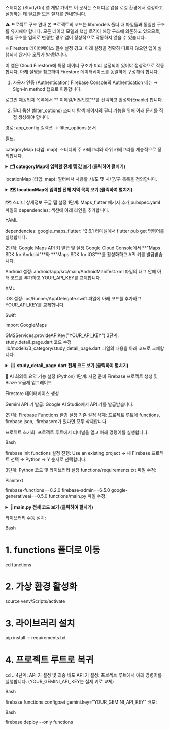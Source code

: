 스터디온 (StudyOn) 앱 개발 가이드
이 문서는 스터디온 앱을 로컬 환경에서 설정하고 실행하는 데 필요한 모든 절차를 안내합니다.

⚠️ 프로젝트 구조 안내
본 프로젝트의 코드는 lib/models 폴더 내 파일들과 동일한 구조를 유지해야 합니다. 모든 데이터 모델과 핵심 로직이 해당 구조에 의존하고 있으므로, 파일 구조를 임의로 변경할 경우 앱이 정상적으로 작동하지 않을 수 있습니다.

🔥 Firestore 데이터베이스 필수 설정
경고: 아래 설정을 정확히 따르지 않으면 앱이 실행되지 않거나 오류가 발생합니다.

이 앱은 Cloud Firestore에 특정 데이터 구조가 미리 설정되어 있어야 정상적으로 작동합니다. 아래 설명을 참고하여 Firestore 데이터베이스를 동일하게 구성해야 합니다.

1. 사용자 인증 (Authentication)
Firebase Console의 Authentication 메뉴 → Sign-in method 탭으로 이동합니다.

로그인 제공업체 목록에서 **'이메일/비밀번호'**를 선택하고 활성화(Enable) 합니다.

2. 필터 옵션 (filter_options)
스터디 탐색 페이지의 필터 기능을 위해 아래 문서를 직접 생성해야 합니다.

경로: app_config 컬렉션 → filter_options 문서

필드:

categoryMap (타입: map): 스터디의 주 카테고리와 하위 카테고리를 계층적으로 정의합니다.

<details>
<summary><b>🗂️ categoryMap에 입력할 전체 맵 값 보기 (클릭하여 펼치기)</b></summary>

JSON

{
    "외국어": {
        "말하기 시험": [ "OPIC (오픽)", "TOEIC Speaking (토익스피킹)" ],
        "어학 시험": [ "TOEIC (토익)", "TOEFL (토플)", "JLPT (일본어능력시험)", "HSK (한어수평고시)" ],
        "회화": [ "영어 회화", "일본어 회화", "중국어 회화" ]
    },
    "자격증": {
        "IT・SW": [ "정보처리기사", "SQLD", "ADSP (데이터분석 준전문가)", "리눅스마스터", "네트워크관리사 2급" ],
        "국어・역사": [ "한국사능력검정시험", "KBS한국어능력시험", "실용 글쓰기" ],
        "금융・회계": [ "재경관리사", "전산회계/세무", "투자자산운용사" ],
        "디자인・영상": [ "GTQ (그래픽기술자격)", "컴퓨터그래픽스운용기능사" ],
        "무역・물류": [ "국제무역사 1급", "무역영어 1급", "물류관리사", "유통관리사 2급" ],
        "사무・OA": [ "컴퓨터활용능력 1/2급", "MOS Master", "워드프로세서" ],
        "엔지니어링 (기사)": [ "일반기계기사", "전기기사", "산업안전기사", "건축기사", "토목기사" ]
    },
    "취업/이직": {
        "면접 준비": [ "기술 면접", "인성 면접", "그룹 토론", "PT 토론" ],
        "서류 준비": [ "자기소개서", "포트폴리오", "이력서" ]
    }
}
</details>

locationMap (타입: map): 필터에서 사용할 시/도 및 시/군/구 목록을 정의합니다.

<details>
<summary><b>🗺️ locationMap에 입력할 전체 지역 목록 보기 (클릭하여 펼치기)</b></summary>

JSON

{
    "강원": ["강원 전체", "강릉시", "고성군", "동해시", "삼척시", "속초시", "양구군", "양양군", "영월군", "원주시", "인제군", "정선군", "철원군", "춘천시", "태백시", "평창군", "화천군", "횡성군", "홍천군"],
    "경기": ["경기 전체", "가평군", "고양시 덕양구", "고양시 일산동구", "고양시 일산서구", "과천시", "광명시", "광주시", "구리시", "군포시", "김포시", "남양주시", "동두천시", "부천시 소사구", "부천시 오정구", "부천시 원미구", "성남시 분당구", "성남시 수정구", "성남시 중원구", "수원시 권선구", "수원시 영통구", "수원시 장안구", "수원시 팔달구", "시흥시", "안산시 단원구", "안산시 상록구", "안성시", "안양시 동안구", "안양시 만안구", "양주시", "양평군", "여주시", "연천군", "오산시", "용인시 기흥구", "용인시 수지구", "용인시 처인구", "의왕시", "의정부시", "이천시", "파주시", "평택시", "포천시", "하남시", "화성시"],
    "경남": ["경남 전체", "거제시", "거창군", "고성군", "김해시", "남해군", "밀양시", "사천시", "산청군", "양산시", "의령군", "진주시", "창녕군", "창원시", "통영시", "하동군", "함안군", "함양군", "합천군"],
    "경북": ["경북 전체", "경산시", "경주시", "고령군", "구미시", "군위군", "김천시", "문경시", "봉화군", "상주시", "성주군", "안동시", "영덕군", "영양군", "영주시", "영천시", "예천군", "울릉군", "울진군", "의성군", "청도군", "청송군", "칠곡군", "포항시 남구", "포항시 북구"],
    "광주": ["광산구", "남구", "동구", "북구", "서구"],
    "대구": ["대구 전체", "군위군", "남구", "달서구", "달성군", "동구", "북구", "서구", "수성구", "중구"],
    "대전": ["대전 전체", "대덕구", "동구", "서구", "유성구", "중구"],
    "부산": ["강서구", "금정구", "기장군", "남구", "동구", "동래구", "부산진구", "북구", "사상구", "사하구", "서구", "수영구", "연제구", "영도구", "중구", "해운대구"],
    "서울": ["서울 전체", "강남구", "강동구", "강북구", "강서구", "관악구", "광진구", "구로구", "금천구", "노원구", "도봉구", "동대문구", "동작구", "마포구", "서대문구", "서초구", "성동구", "성북구", "송파구", "양천구", "영등포구", "용산구", "은평구", "종로구", "중구", "중랑구"],
    "세종": ["세종 전체", "세종"],
    "울산": ["남구", "동구", "북구", "울주군", "중구"],
    "인천": ["인천 전체", "강화군", "계양구", "남동구", "동구", "미추홀구", "부평구", "서구", "연수구", "옹진군", "중구"],
    "전남": ["전남 전체", "강진군", "고흥군", "곡성군", "광양시", "구례군", "나주시", "담양군", "목포시", "무안군", "보성군", "순천시", "신안군", "여수시", "영광군", "영암군", "완도군", "장성군", "장흥군", "진도군", "함평군", "해남군", "화순군"],
    "전북": ["전북 전체", "고창군", "군산시", "김제시", "남원시", "무주군", "부안군", "순창군", "완주군", "익산시", "임실군", "장수군", "전주시 덕진구", "전주시 완산구", "정읍시", "진안군"],
    "제주": ["제주 전체", "서귀포시", "제주시"],
    "충남": ["충남 전체", "계룡시", "공주시", "금산군", "논산시", "당진시", "보령시", "부여군", "서산시", "서천군", "아산시", "예산군", "천안시 동남구", "천안시 서북구", "청양군", "태안군", "홍성군"],
    "충북": ["충북 전체", "괴산군", "단양군", "보은군", "영동군", "옥천군", "음성군", "제천시", "증평군", "진천군", "청주시 상당구", "청주시 서원구", "청주시 청원구", "청주시 흥덕구", "충주시"]
}
</details>

🗺️ 스터디 상세정보 구글 맵 설정
1단계: Maps_flutter 패키지 추가
pubspec.yaml 파일의 dependencies: 섹션에 아래 라인을 추가합니다.

YAML

dependencies:
  google_maps_flutter: ^2.6.1
터미널에서 flutter pub get 명령어를 실행합니다.

2단계: Google Maps API 키 발급 및 설정
Google Cloud Console에서 **"Maps SDK for Android"**와 **"Maps SDK for iOS"**를 활성화하고 API 키를 발급받습니다.

Android 설정: android/app/src/main/AndroidManifest.xml 파일의 <application> 태그 안에 아래 코드를 추가하고 YOUR_API_KEY를 교체합니다.

XML

<meta-data android:name="com.google.android.geo.API_KEY"
           android:value="YOUR_API_KEY"/>
iOS 설정: ios/Runner/AppDelegate.swift 파일에 아래 코드를 추가하고 YOUR_API_KEY를 교체합니다.

Swift

import GoogleMaps

GMSServices.provideAPIKey("YOUR_API_KEY")
3단계: study_detail_page.dart 코드 수정
lib/models/3_category/study_detail_page.dart 파일의 내용을 아래 코드로 교체합니다.

<details>
<summary><b>👨‍💻 study_detail_page.dart 전체 코드 보기 (클릭하여 펼치기)</b></summary>

Dart

import 'package:flutter/material.dart';
import 'package:intl/intl.dart';
import 'package:cloud_firestore/cloud_firestore.dart';
import 'package:firebase_auth/firebase_auth.dart';
import 'package:google_maps_flutter/google_maps_flutter.dart';
import 'package:geocoding/geocoding.dart';

class StudyDetailPage extends StatefulWidget {
  final String studyId;
  final Map<String, dynamic> studyData;
  const StudyDetailPage({super.key, required this.studyId, required this.studyData});

  @override
  State<StudyDetailPage> createState() => _StudyDetailPageState();
}

class _StudyDetailPageState extends State<StudyDetailPage> {
  GoogleMapController? _mapController; 
  final Set<Marker> _markers = {}; 
  LatLng? _studyLocation; 

  @override
  void initState() {
    super.initState();
    if (widget.studyData['type'] == '오프라인') {
      _loadMapData();
    }
  }

  Future<void> _loadMapData() async {
    String locationString = widget.studyData['location'] ?? '';
    if (locationString.isEmpty) return;

    try {
      List<Location> locations = await locationFromAddress(locationString);
      if (locations.isNotEmpty) {
        final location = locations.first;
        setState(() {
          _studyLocation = LatLng(location.latitude, location.longitude);
          final marker = Marker(
            markerId: MarkerId(widget.studyId),
            position: _studyLocation!,
            infoWindow: InfoWindow(title: widget.studyData['title']),
          );
          _markers.add(marker);
        });
      }
    } catch (e) {
      print("좌표 변환 실패: $e");
      if (mounted) {
        ScaffoldMessenger.of(context).showSnackBar(
            const SnackBar(content: Text('스터디 장소의 좌표를 찾을 수 없습니다.'))
        );
      }
    }
  }

  // ... (기타 함수들은 생략) ...

  @override
  Widget build(BuildContext context) {
    final String title = widget.studyData['title'] ?? '제목 없음';
    // ... (기타 변수 선언)

    return Scaffold(
      appBar: AppBar(title: Text(title)),
      body: SingleChildScrollView(
        child: Padding(
          padding: const EdgeInsets.symmetric(horizontal: 16.0),
          child: Column(
            crossAxisAlignment: CrossAxisAlignment.start,
            children: [
              // ... (기존 UI 위젯들) ...
              
              if (widget.studyData['type'] == '오프라인' && _studyLocation != null) ...[
                const SizedBox(height: 32),
                Text('📍 스터디 장소', style: Theme.of(context).textTheme.titleMedium?.copyWith(fontWeight: FontWeight.bold)),
                const SizedBox(height: 16),
                SizedBox(
                  height: 250,
                  child: ClipRRect(
                    borderRadius: BorderRadius.circular(12),
                    child: GoogleMap(
                      initialCameraPosition: CameraPosition(
                        target: _studyLocation!,
                        zoom: 15,
                      ),
                      markers: _markers,
                      onMapCreated: (controller) {
                        _mapController = controller;
                      },
                    ),
                  ),
                ),
              ],
              
              // ... (기존 UI 위젯들) ...
            ],
          ),
        ),
      ),
      // ... (기존 bottomNavigationBar) ...
    );
  }
}
</details>

🤖 AI 회의록 요약 기능 설정 (Python)
1단계: 사전 준비
Firebase 프로젝트 생성 및 Blaze 요금제 업그레이드

Firestore 데이터베이스 생성

Gemini API 키 발급: Google AI Studio에서 API 키를 발급받습니다.

2단계: Firebase Functions 환경 설정
기존 설정 삭제: 프로젝트 루트에 functions, firebase.json, .firebaserc가 있다면 모두 삭제합니다.

프로젝트 초기화: 프로젝트 루트에서 터미널을 열고 아래 명령어를 실행합니다.

Bash

firebase init functions
설정 진행: Use an existing project → 새 Firebase 프로젝트 선택 → Python → Y 순서로 선택합니다.

3단계: Python 코드 및 라이브러리 설정
functions/requirements.txt 파일 수정:

Plaintext

firebase-functions==0.2.0
firebase-admin==6.5.0
google-generativeai==0.5.0
functions/main.py 파일 수정:

<details>
<summary><b>🐍 main.py 전체 코드 보기 (클릭하여 펼치기)</b></summary>

Python

import os
from firebase_admin import initialize_app, firestore
from firebase_functions import https_fn
import google.generativeai as genai

initialize_app()

gemini_api_key = os.environ.get("GEMINI_KEY")
if gemini_api_key:
    genai.configure(api_key=gemini_api_key)
else:
    print("경고: GEMINI_KEY 환경 변수가 설정되지 않았습니다.")

@https_fn.on_call(region="asia-northeast3")
def summarizeChat(req: https_fn.CallableRequest) -> https_fn.Response:
    """스터디 채팅 내용을 요약하여 회의록을 생성합니다."""

    if not gemini_api_key:
        raise https_fn.HttpsError(code=https_fn.FunctionsErrorCode.INTERNAL, message="Gemini API 키가 서버에 설정되지 않았습니다.")
    if req.auth is None:
        raise https_fn.HttpsError(code=https_fn.FunctionsErrorCode.UNAUTHENTICATED, message="인증된 사용자만 이 기능을 사용할 수 있습니다.")

    study_group_id = req.data.get("studyGroupId")
    if not study_group_id:
        raise https_fn.HttpsError(code=https_fn.FunctionsErrorCode.INVALID_ARGUMENT, message="스터디 그룹 ID가 필요합니다.")

    db = firestore.client()
    messages_ref = db.collection("chats").document(study_group_id).collection("messages").order_by("timestamp").stream()

    chat_history = ""
    for msg in messages_ref:
        msg_data = msg.to_dict()
        sender = msg_data.get("senderNickname", "익명")
        message = msg_data.get("message", "")
        chat_history += f"[{sender}]: {message}\n"

    if not chat_history.strip():
        return "요약할 채팅 내용이 없습니다."

    model = genai.GenerativeModel('gemini-pro')
    prompt = f"""
        다음은 스터디 그룹의 채팅 대화 내용이야. 이 대화 내용을 바탕으로 아래 형식에 맞춰 회의록을 생성해 줘.

        [대화 내용]
        {chat_history}

        [회의록 형식]
        ### 회의 주제
        - 이 대화의 핵심 주제를 한 문장으로 요약해 줘.
        ### 주요 논의 내용
        - 논의된 주요 내용을 항목별로 정리해 줘.
        ### 결정 사항
        - 명확하게 결정된 내용들을 정리해 줘.
        ### 할 일 (Action Items)
        - 특정 사용자에게 할당된 작업이나 다음 스터디까지 해야 할 일을 "@사용자" 형식으로 명시해서 정리해 줘.
    """

    try:
        response = model.generate_content(prompt)
        return response.text
    except Exception as e:
        print(f"Gemini API 호출 중 오류 발생: {e}")
        raise https_fn.HttpsError(code=https_fn.FunctionsErrorCode.INTERNAL, message="AI 모델을 호출하는 중 오류가 발생했습니다.")
</details>

라이브러리 수동 설치:

Bash

# 1. functions 폴더로 이동
cd functions
# 2. 가상 환경 활성화
source venv/Scripts/activate
# 3. 라이브러리 설치
pip install -r requirements.txt
# 4. 프로젝트 루트로 복귀
cd ..
4단계: API 키 설정 및 최종 배포
API 키 설정: 프로젝트 루트에서 아래 명령어를 실행합니다. (YOUR_GEMINI_API_KEY는 실제 키로 교체)

Bash

firebase functions:config:set gemini.key="YOUR_GEMINI_API_KEY"
배포:

Bash

firebase deploy --only functions
